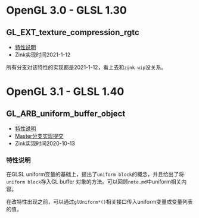 # OpenGL 3.0 - GLSL 1.30
## GL_EXT_texture_compression_rgtc
- [特性说明](https://www.khronos.org/registry/OpenGL/extensions/EXT/EXT_texture_compression_rgtc.txt)
- Zink实现时间2021-1-12

所有分支对该特性的实现都是2021-1-12，看上去和`zink-wip`没关系。

# OpenGL 3.1 - GLSL 1.40
## GL_ARB_uniform_buffer_object 
- [特性说明](https://www.khronos.org/registry/OpenGL/extensions/ARB/ARB_uniform_buffer_object.txt)
- [Master分支实现提交](https://gitlab.freedesktop.org/mesa/mesa/-/merge_requests/7079)
- Zink实现时间2020-10-13

### 特性说明
在GLSL uniform变量的基础上，提出了`uniform block`的概念，并且给出了将`uniform block`存入GL buffer 对象的方法。可以回顾`note.md`中uniform相关内容。

在改特性出现之前，可以通过`glUniform*()`相关接口传入uniform变量或变量列表的值。
